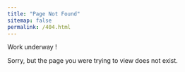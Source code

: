 ```yaml
---
title: "Page Not Found"
sitemap: false
permalink: /404.html
---
```

Work underway !

Sorry, but the page you were trying to view does not exist.
